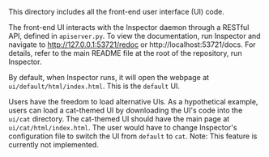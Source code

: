 This directory includes all the front-end user interface (UI) code.

The front-end UI interacts with the Inspector daemon through a RESTful API,
defined in `apiserver.py`. To view the documentation, run Inspector and navigate
to http://127.0.0.1:53721/redoc or http://localhost:53721/docs. For details,
refer to the main README file at the root of the repository, run Inspector.

By default, when Inspector runs, it will open the webpage at
`ui/default/html/index.html`. This is the `default` UI.

Users have the freedom to load alternative UIs. As a hypothetical example, users
can load a cat-themed UI by downloading the UI's code into the `ui/cat`
directory. The cat-themed UI should have the main page at
`ui/cat/html/index.html`. The user would have to change Inspector's
configuration file to switch the UI from `default` to `cat`. Note: This feature
is currently not implemented.